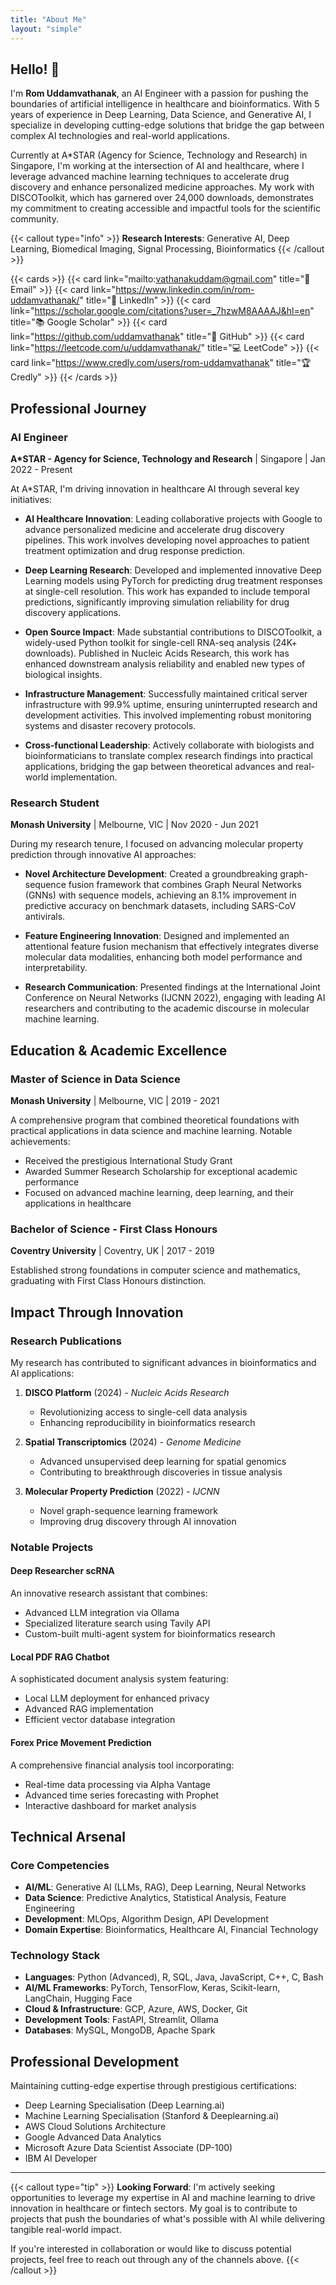 ```yaml
---
title: "About Me"
layout: "simple"
---
```


## Hello! 👋

I'm **Rom Uddamvathanak**, an AI Engineer with a passion for pushing the boundaries of artificial intelligence in healthcare and bioinformatics. With 5 years of experience in Deep Learning, Data Science, and Generative AI, I specialize in developing cutting-edge solutions that bridge the gap between complex AI technologies and real-world applications.

Currently at A*STAR (Agency for Science, Technology and Research) in Singapore, I'm working at the intersection of AI and healthcare, where I leverage advanced machine learning techniques to accelerate drug discovery and enhance personalized medicine approaches. My work with DISCOToolkit, which has garnered over 24,000 downloads, demonstrates my commitment to creating accessible and impactful tools for the scientific community.

{{< callout type="info" >}}
**Research Interests**: Generative AI, Deep Learning, Biomedical Imaging, Signal Processing, Bioinformatics
{{< /callout >}}

{{< cards >}}
  {{< card link="mailto:vathanakuddam@gmail.com" title="📧 Email" >}}
  {{< card link="https://www.linkedin.com/in/rom-uddamvathanak/" title="💼 LinkedIn" >}}
  {{< card link="https://scholar.google.com/citations?user=_7hzwM8AAAAJ&hl=en" title="📚 Google Scholar" >}}
  {{< card link="https://github.com/uddamvathanak" title="🐙 GitHub" >}}
  {{< card link="https://leetcode.com/u/uddamvathanak/" title="💻 LeetCode" >}}
  {{< card link="https://www.credly.com/users/rom-uddamvathanak" title="🏆 Credly" >}}
{{< /cards >}}

## Professional Journey

### AI Engineer
**A*STAR - Agency for Science, Technology and Research** | Singapore | Jan 2022 - Present

At A*STAR, I'm driving innovation in healthcare AI through several key initiatives:

- **AI Healthcare Innovation**: Leading collaborative projects with Google to advance personalized medicine and accelerate drug discovery pipelines. This work involves developing novel approaches to patient treatment optimization and drug response prediction.

- **Deep Learning Research**: Developed and implemented innovative Deep Learning models using PyTorch for predicting drug treatment responses at single-cell resolution. This work has expanded to include temporal predictions, significantly improving simulation reliability for drug discovery applications.

- **Open Source Impact**: Made substantial contributions to DISCOToolkit, a widely-used Python toolkit for single-cell RNA-seq analysis (24K+ downloads). Published in Nucleic Acids Research, this work has enhanced downstream analysis reliability and enabled new types of biological insights.

- **Infrastructure Management**: Successfully maintained critical server infrastructure with 99.9% uptime, ensuring uninterrupted research and development activities. This involved implementing robust monitoring systems and disaster recovery protocols.

- **Cross-functional Leadership**: Actively collaborate with biologists and bioinformaticians to translate complex research findings into practical applications, bridging the gap between theoretical advances and real-world implementation.

### Research Student
**Monash University** | Melbourne, VIC | Nov 2020 - Jun 2021

During my research tenure, I focused on advancing molecular property prediction through innovative AI approaches:

- **Novel Architecture Development**: Created a groundbreaking graph-sequence fusion framework that combines Graph Neural Networks (GNNs) with sequence models, achieving an 8.1% improvement in predictive accuracy on benchmark datasets, including SARS-CoV antivirals.

- **Feature Engineering Innovation**: Designed and implemented an attentional feature fusion mechanism that effectively integrates diverse molecular data modalities, enhancing both model performance and interpretability.

- **Research Communication**: Presented findings at the International Joint Conference on Neural Networks (IJCNN 2022), engaging with leading AI researchers and contributing to the academic discourse in molecular machine learning.

## Education & Academic Excellence

### Master of Science in Data Science
**Monash University** | Melbourne, VIC | 2019 - 2021

A comprehensive program that combined theoretical foundations with practical applications in data science and machine learning. Notable achievements:
- Received the prestigious International Study Grant
- Awarded Summer Research Scholarship for exceptional academic performance
- Focused on advanced machine learning, deep learning, and their applications in healthcare

### Bachelor of Science - First Class Honours
**Coventry University** | Coventry, UK | 2017 - 2019

Established strong foundations in computer science and mathematics, graduating with First Class Honours distinction.

## Impact Through Innovation

### Research Publications
My research has contributed to significant advances in bioinformatics and AI applications:

1. **DISCO Platform** (2024) - *Nucleic Acids Research*
   - Revolutionizing access to single-cell data analysis
   - Enhancing reproducibility in bioinformatics research

2. **Spatial Transcriptomics** (2024) - *Genome Medicine*
   - Advanced unsupervised deep learning for spatial genomics
   - Contributing to breakthrough discoveries in tissue analysis

3. **Molecular Property Prediction** (2022) - *IJCNN*
   - Novel graph-sequence learning framework
   - Improving drug discovery through AI innovation

### Notable Projects

#### Deep Researcher scRNA
An innovative research assistant that combines:
- Advanced LLM integration via Ollama
- Specialized literature search using Tavily API
- Custom-built multi-agent system for bioinformatics research

#### Local PDF RAG Chatbot
A sophisticated document analysis system featuring:
- Local LLM deployment for enhanced privacy
- Advanced RAG implementation
- Efficient vector database integration

#### Forex Price Movement Prediction
A comprehensive financial analysis tool incorporating:
- Real-time data processing via Alpha Vantage
- Advanced time series forecasting with Prophet
- Interactive dashboard for market analysis

## Technical Arsenal

### Core Competencies
- **AI/ML**: Generative AI (LLMs, RAG), Deep Learning, Neural Networks
- **Data Science**: Predictive Analytics, Statistical Analysis, Feature Engineering
- **Development**: MLOps, Algorithm Design, API Development
- **Domain Expertise**: Bioinformatics, Healthcare AI, Financial Technology

### Technology Stack
- **Languages**: Python (Advanced), R, SQL, Java, JavaScript, C++, C, Bash
- **AI/ML Frameworks**: PyTorch, TensorFlow, Keras, Scikit-learn, LangChain, Hugging Face
- **Cloud & Infrastructure**: GCP, Azure, AWS, Docker, Git
- **Development Tools**: FastAPI, Streamlit, Ollama
- **Databases**: MySQL, MongoDB, Apache Spark

## Professional Development

Maintaining cutting-edge expertise through prestigious certifications:
- Deep Learning Specialisation (Deep Learning.ai)
- Machine Learning Specialisation (Stanford & Deeplearning.ai)
- AWS Cloud Solutions Architecture
- Google Advanced Data Analytics
- Microsoft Azure Data Scientist Associate (DP-100)
- IBM AI Developer

---

{{< callout type="tip" >}}
**Looking Forward**: I'm actively seeking opportunities to leverage my expertise in AI and machine learning to drive innovation in healthcare or fintech sectors. My goal is to contribute to projects that push the boundaries of what's possible with AI while delivering tangible real-world impact.

If you're interested in collaboration or would like to discuss potential projects, feel free to reach out through any of the channels above.
{{< /callout >}}
